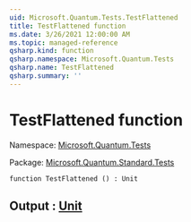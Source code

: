 ```yaml
---
uid: Microsoft.Quantum.Tests.TestFlattened
title: TestFlattened function
ms.date: 3/26/2021 12:00:00 AM
ms.topic: managed-reference
qsharp.kind: function
qsharp.namespace: Microsoft.Quantum.Tests
qsharp.name: TestFlattened
qsharp.summary: ''
---
```


# TestFlattened function

Namespace: [Microsoft.Quantum.Tests](xref:Microsoft.Quantum.Tests)

Package: [Microsoft.Quantum.Standard.Tests](https://nuget.org/packages/Microsoft.Quantum.Standard.Tests)




```qsharp
function TestFlattened () : Unit
```


## Output : [Unit](xref:microsoft.quantum.lang-ref.unit)

